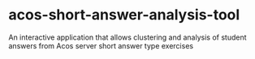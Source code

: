 # acos-short-answer-analysis-tool
An interactive application that allows clustering and analysis of student answers from Acos server short answer type exercises
